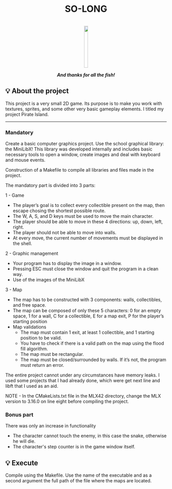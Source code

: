 <h1 align="center">
	SO-LONG
</h1>
<div align="center">
	<br>
  <img  height="130em"  width="15%" src="https://game.42sp.org.br/static/assets/achievements/so_longm.png" />
    <br>
</div>
<p align="center">
	<b><i>And thanks for all the fish!</i></b><br>
</p>

## 💡 About the project

This project is a very small 2D game. Its purpose is to make you work with textures, sprites, and some other very basic gameplay elements.
I titled my project Pirate Island.

---

### Mandatory

Create a basic computer graphics project. 
Use the school graphical library: the MiniLibX! This library was
developed internally and includes basic necessary tools to open a window, create images
and deal with keyboard and mouse events.

Construction of a Makefile to compile all libraries and files made in the project.

The mandatory part is divided into 3 parts:

1 - Game

  - The player’s goal is to collect every collectible present on the map, then escape chosing the shortest possible route.
  - The W, A, S, and D keys must be used to move the main character.
  - The player should be able to move in these 4 directions: up, down, left, right.
  - The player should not be able to move into walls.
  - At every move, the current number of movements must be displayed in the shell.

2 - Graphic management

   - Your program has to display the image in a window.
   - Pressing ESC must close the window and quit the program in a clean way.
   - Use of the images of the MiniLibX

3 - Map

  - The map has to be constructed with 3 components: walls, collectibles, and free space.
  - The map can be composed of only these 5 characters:
    0 for an empty space,
    1 for a wall,
    C for a collectible,
    E for a map exit,
    P for the player’s starting position
  - Map validations
    - The map must contain 1 exit, at least 1 collectible, and 1 starting position to be valid.
    - You have to check if there is a valid path on the map using the flood fill algorithm.
    - The map must be rectangular.
    - The map must be closed/surrounded by walls. If it’s not, the program must return an error.

The entire project cannot under any circumstances have memory leaks.
I used some projects that I had already done, which were get next line and libft that I used as an aid.

NOTE - In the CMakeLists.txt file in the MLX42 directory, change the MLX version to 3.16.0 on line eight before compiling the project.

### Bonus part

There was only an increase in functionality

- The character cannot touch the enemy, in this case the snake, otherwise he will die.
- The character's step counter is in the game window itself.

## 💡 Execute

Compile using the Makefile. Use the name of the executable and as a second argument the full path of the file where the maps are located.

